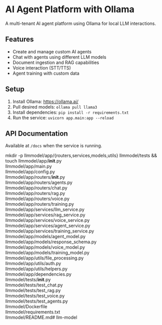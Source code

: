 # AI Agent Platform with Ollama

A multi-tenant AI agent platform using Ollama for local LLM interactions.

## Features

- Create and manage custom AI agents
- Chat with agents using different LLM models
- Document ingestion and RAG capabilities
- Voice interaction (STT/TTS)
- Agent training with custom data

## Setup

1. Install Ollama: https://ollama.ai/
2. Pull desired models: `ollama pull llama3`
3. Install dependencies: `pip install -r requirements.txt`
4. Run the service: `uvicorn app.main:app --reload`

## API Documentation

Available at `/docs` when the service is running.





mkdir -p llmmodel/app/{routers,services,models,utils} llmmodel/tests && \
touch llmmodel/app/__init__.py \
      llmmodel/app/main.py \
      llmmodel/app/config.py \
      llmmodel/app/routers/__init__.py \
      llmmodel/app/routers/agents.py \
      llmmodel/app/routers/chat.py \
      llmmodel/app/routers/rag.py \
      llmmodel/app/routers/voice.py \
      llmmodel/app/routers/training.py \
      llmmodel/app/services/llm_service.py \
      llmmodel/app/services/rag_service.py \
      llmmodel/app/services/voice_service.py \
      llmmodel/app/services/agent_service.py \
      llmmodel/app/services/training_service.py \
      llmmodel/app/models/agent_model.py \
      llmmodel/app/models/response_schema.py \
      llmmodel/app/models/voice_model.py \
      llmmodel/app/models/training_model.py \
      llmmodel/app/utils/file_processing.py \
      llmmodel/app/utils/auth.py \
      llmmodel/app/utils/helpers.py \
      llmmodel/app/dependencies.py \
      llmmodel/tests/__init__.py \
      llmmodel/tests/test_chat.py \
      llmmodel/tests/test_rag.py \
      llmmodel/tests/test_voice.py \
      llmmodel/tests/test_agents.py \
      llmmodel/Dockerfile \
      llmmodel/requirements.txt \
      llmmodel/README.md# llm-model
